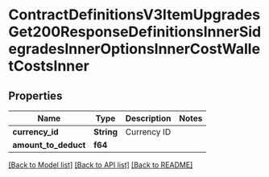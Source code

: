 # ContractDefinitionsV3ItemUpgradesGet200ResponseDefinitionsInnerSidegradesInnerOptionsInnerCostWalletCostsInner

## Properties

Name | Type | Description | Notes
------------ | ------------- | ------------- | -------------
**currency_id** | **String** | Currency ID | 
**amount_to_deduct** | **f64** |  | 

[[Back to Model list]](../README.md#documentation-for-models) [[Back to API list]](../README.md#documentation-for-api-endpoints) [[Back to README]](../README.md)


